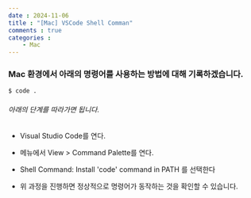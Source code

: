```yaml
---
date : 2024-11-06
title : "[Mac] VSCode Shell Comman"
comments : true
categories : 
    - Mac
---
```


### Mac 환경에서 아래의 명령어를 사용하는 방법에 대해 기록하겠습니다.


```
$ code .
```

###### 아래의 단계를 따라가면 됩니다.

* Visual Studio Code를 연다.

* 메뉴에서 View > Command Palette를 연다.

* Shell Command: Install 'code' command in PATH 를 선택한다

* 위 과정을 진행하면 정상적으로 명령어가 동작하는 것을 확인할 수 있습니다.